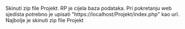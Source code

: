 Skinuti zip file Projekt. RP je cijela baza podataka. Pri pokretanju web sjedista potrebno je upisati "https://localhost/Projekt/index.php" kao url. Najbolje je skinuti zip file Projekt
